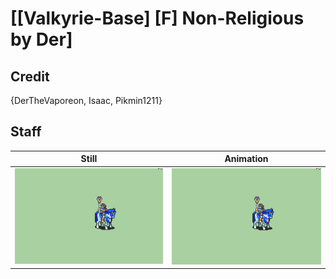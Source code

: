 # [\[Valkyrie-Base\] \[F\] Non-Religious by Der]

## Credit

{DerTheVaporeon, Isaac, Pikmin1211}
	
## Staff

| Still | Animation |
| :---: | :-------: |
| ![Staff still](./Staff_000.png) | ![Staff animation](./Staff.gif) |
